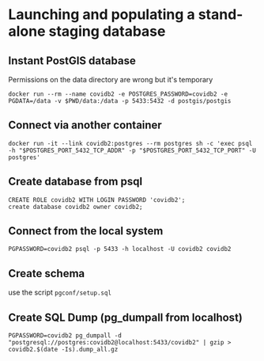 # Launching and populating a stand-alone staging database

## Instant PostGIS database

Permissions on the data directory are wrong but it's temporary

```
docker run --rm --name covidb2 -e POSTGRES_PASSWORD=covidb2 -e PGDATA=/data -v $PWD/data:/data -p 5433:5432 -d postgis/postgis
```

## Connect via another container

```
docker run -it --link covidb2:postgres --rm postgres sh -c 'exec psql -h "$POSTGRES_PORT_5432_TCP_ADDR" -p "$POSTGRES_PORT_5432_TCP_PORT" -U postgres'
```

## Create database from psql

```
CREATE ROLE covidb2 WITH LOGIN PASSWORD 'covidb2';
create database covidb2 owner covidb2;
```

## Connect from the local system

```
PGPASSWORD=covidb2 psql -p 5433 -h localhost -U covidb2 covidb2
```

## Create schema

use the script `pgconf/setup.sql`

## Create SQL Dump (pg_dumpall from localhost)

```
PGPASSWORD=covidb2 pg_dumpall -d "postgresql://postgres:covidb2@localhost:5433/covidb2" | gzip > covidb2.$(date -Is).dump_all.gz

